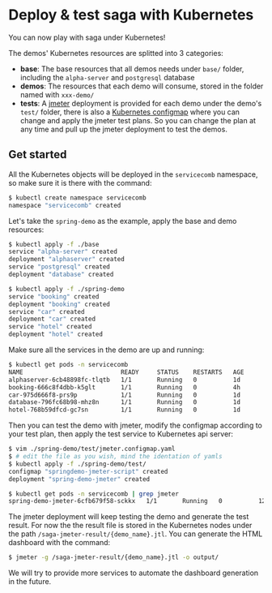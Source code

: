 # Deploy & test saga with Kubernetes

You can now play with saga under Kubernetes!

The demos' Kubernetes resources are splitted into 3 categories:

- **base**: The base resources that all demos needs under `base/` folder, including the `alpha-server` and `postgresql` database
- **demos**: The resources that each demo will consume, stored in the folder named with `xxx-demo/`
- **tests**: A [jmeter](https://jmeter.apache.org/) deployment is provided for each demo under the demo's `test/` folder, there is also a [Kubernetes configmap](http://kubernetes-v1-4.github.io/docs/user-guide/configmap/) where you can change and apply the jmeter test plans. So you can change the plan at any time and pull up the jmeter deployment to test the demos.



## Get started

All the Kubernetes objects will be deployed in the `servicecomb` namespace, so make sure it is there with the command:

```bash
$ kubectl create namespace servicecomb
namespace "servicecomb" created
```

Let's take the `spring-demo` as the example, apply the base and demo resources:

```bash
$ kubectl apply -f ./base
service "alpha-server" created
deployment "alphaserver" created
service "postgresql" created
deployment "database" created

$ kubectl apply -f ./spring-demo
service "booking" created
deployment "booking" created
service "car" created
deployment "car" created
service "hotel" created
deployment "hotel" created

```

Make sure all the services in the demo are up and running:

```bash
$ kubectl get pods -n servicecomb
NAME                           READY     STATUS    RESTARTS   AGE
alphaserver-6cb48898fc-tlqtb   1/1       Running   0          1d
booking-666c8f4dbb-k5glt       1/1       Running   0          4h
car-975d666f8-prs9p            1/1       Running   0          1d
database-796fc68b98-mhz8n      1/1       Running   0          1d
hotel-768b59dfcd-gc7sn         1/1       Running   0          1d
```

Then you can test the demo with jmeter, modify the configmap according to your test plan, then apply the test service to Kubernetes api server:

```bash
$ vim ./spring-demo/test/jmeter.configmap.yaml
$ # edit the file as you wish, mind the identation of yamls
$ kubectl apply -f ./spring-demo/test/
configmap "springdemo-jmeter-script" created
deployment "spring-demo-jmeter" created

$ kubectl get pods -n servicecomb | grep jmeter
spring-demo-jmeter-6cfb679f58-sckkx   1/1       Running   0          12s
```

The jmeter deployment will keep testing the demo and generate the test result. For now the the result file is stored in the Kubernetes nodes under the path `/saga-jmeter-result/{demo_name}.jtl`. You can generate the HTML dashboard with the command:

```bash
$ jmeter -g /saga-jmeter-result/{demo_name}.jtl -o output/
```

We will try to provide more services to automate the dashboard generation in the future.
